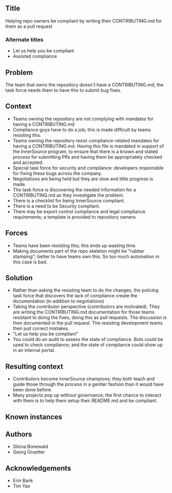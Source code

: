 ## Title

Helping repo owners be compliant by writing their CONTRIBUTING.md for them as a pull request

### Alternate titles

* Let us help you be compliant
* Assisted compliance

## Problem

The team that owns the repository doesn't have a CONTRIBUTING.md; the task force needs them to have this to submit bug fixes.

## Context

* Teams owning the repository are not complying with mandates for having a CONTRIBUTING.md
* Compliance guys have to do a job; this is made difficult by teams resisting this.
* Teams owning the repository resist compliance-related mandates for having a CONTRIBUTING.md. Having this file is mandated in support of the InnerSource program, to ensure that there is a known and stated process for submitting PRs and having them be appropriately checked and accepted.
* Special task force for security and compliance: developers responsible for fixing these bugs across the company.
* Negotiations are being held but they are slow and little progress is made.
* The task force is discovering the needed information for a CONTRIBUTING.md as they investigate the problem.
* There is a checklist for being InnerSource compliant.
* There is a need to be Security compliant.
* There may be export control compliance and legal compliance requirements; a template is provided to repository owners

## Forces

* Teams have been resisting this; this ends up wasting time.
* Making documents part of the repo skeleton might be "rubber stamping"; better to have teams own this. So too much automation in this case is bad.

## Solution

* Rather than asking the resisting team to do the changes, the policing task force that discovers the lack of compliance create the documentation (in addition to negotiations)
* Taking the contributor perspective (contributors are motivated). They are writing the CONTRIBUTING.md documentation for those teams resistant to doing the fixes, doing this as pull requests. The discussion is then documented in the pull request. The resisting development teams then just correct mistakes.
* "Let us help you be compliant"
* You could do an audit to assess the state of compliance. Bots could be used to check compliance; and the state of compliance could show up in an internal portal.

## Resulting context

* Contributors become InnerSource champions; they both teach and guide those through the process in a gentler fashion than it would have been done before.
* Many projects pop up without governance; the first chance to interact with them is to help them setup their README.md and be compliant.

## Known instances

## Authors

* Silona Bonewald
* Georg Gruetter

## Acknowledgements

* Erin Bank
* Tim Yao
